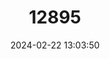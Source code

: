 ---
title: "12895"
category: "Maxomys hellwaldii"
draft: false
date: 2024-02-22 13:03:50
languages:
  English: ["Hellwald's Spiny Rat", "Hellwald’s Sulawesi Maxomys"]
---